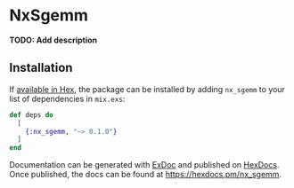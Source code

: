 # NxSgemm

**TODO: Add description**

## Installation

If [available in Hex](https://hex.pm/docs/publish), the package can be installed
by adding `nx_sgemm` to your list of dependencies in `mix.exs`:

```elixir
def deps do
  [
    {:nx_sgemm, "~> 0.1.0"}
  ]
end
```

Documentation can be generated with [ExDoc](https://github.com/elixir-lang/ex_doc)
and published on [HexDocs](https://hexdocs.pm). Once published, the docs can
be found at <https://hexdocs.pm/nx_sgemm>.

